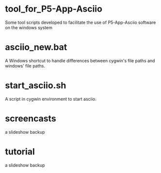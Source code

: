 # tool_for_P5-App-Asciio
Some tool scripts developed to facilitate the use of P5-App-Asciio software on the windows system

# asciio_new.bat
A Windows shortcut to handle differences between cygwin's file paths and windows' file paths.

# start_asciio.sh
A script in cygwin environment to start asciio.

# screencasts
a slideshow backup

# tutorial
a slideshow backup


